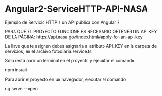 # Angular2-ServiceHTTP-API-NASA
Ejemplo de Servicio HTTP  a un API pública con Angular 2


PARA QUE EL PROYECTO FUNCIONE ES NECESARIO OBTENER UN API KEY DE LA PÁGINA:
https://api.nasa.gov/index.html#apply-for-an-api-key


La llave que te asignen debes asignarla al atributo API_KEY 
en la carpeta de servicios, en el archivo fotodiaria.service.ts


Sólo resta abrir un terminal en el proyecto y ejecutar el comando 

npm install

Para abrir el proyecto en un navegador, ejecutar el comando

ng serve --open




